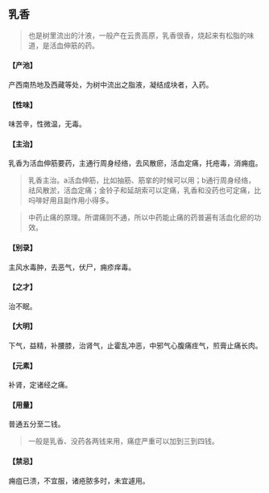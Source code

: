 ## 乳香

> 也是树里流出的汁液，一般产在云贵高原，乳香很香，烧起来有松脂的味道，是活血伸筋的药。

#### 【产池】
产西南热地及西藏等处，为树中流出之脂液，凝结成块者，入药。
#### 【性味】
味苦辛，性微温，无毒。
#### 【主治】
乳香为活血伸筋要药，主通行周身经络，去风散瘀，活血定痛，托疮毒，消痈疽。

> 乳香主治。a活血伸筋，比如抽筋、筋挛的时候可以用；b通行周身经络，祛风散淤，活血定痛；金铃子和延胡索可以定痛，乳香和没药也可定痛，比吗啡好用且副作用小得多。

> 中药止痛的原理。所谓痛则不通，所以中药能止痛的药普遍有活血化瘀的功效。

#### 【别录】
主风水毒肿，去恶气，伏尸，痈疹痒毒。
#### 【之才】
治不眠。
#### 【大明】
下气，益精，补腰膝，治肾气，止霍乱冲恶，中邪气心腹痛疰气，煎膏止痛长肉。
#### 【元素】
补肾，定诸经之痛。
#### 【用量】
普通五分至二钱。

> 一般是乳香、没药各两钱来用，痛症严重可以加到三到四钱。

#### 【禁忌】
痈疽已溃，不宜服，诸疮脓多时，未宜遽用。
